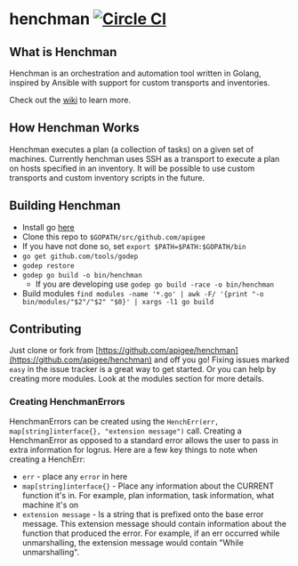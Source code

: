 

# henchman [![Circle CI](https://circleci.com/gh/apigee/henchman/tree/master.svg?style=svg)](https://circleci.com/gh/apigee/henchman/tree/master)

## What is Henchman
Henchman is an orchestration and automation tool written in Golang, inspired by Ansible with support for custom transports and inventories.

Check out the [wiki](https://github.com/apigee/henchman/wiki) to learn more.

## How Henchman Works
Henchman executes a plan (a collection of tasks) on a given set of machines.  Currently henchman uses SSH as a transport to execute a plan on hosts specified in an inventory. It will be possible to use custom transports and custom inventory scripts in the future. 

## Building Henchman
* Install go [here](https://golang.org/doc/install)
* Clone this repo to `$GOPATH/src/github.com/apigee`
* If you have not done so, set `export $PATH=$PATH:$GOPATH/bin`
* `go get github.com/tools/godep`
* `godep restore`
* `godep go build -o bin/henchman`
  * If you are developing use `godep go build -race -o bin/henchman`
* Build modules `find modules -name '*.go' | awk -F/ '{print "-o bin/modules/"$2"/"$2" "$0}' | xargs -l1 go build`

## Contributing
Just clone or fork from [https://github.com/apigee/henchman](https://github.com/apigee/henchman) and off you go! Fixing issues marked `easy` in the issue tracker is a great way to get started. Or you can help by creating more modules.  Look at the modules section for more details.

### Creating HenchmanErrors
HenchmanErrors can be created using the `HenchErr(err, map[string]interface{}, "extension message")` call.  Creating a HenchmanError as opposed to a standard error allows the user to pass in extra information for logrus.  Here are a few key things to note when creating a HenchErr:
* `err` - place any `error` in here
* `map[string]interface{}` - Place any information about the CURRENT function it's in.  For example, plan information, task information, what machine it's on
* `extension message` - Is a string that is prefixed onto the base error message.  This extension message should contain information about the function that produced the error.  For example, if an err occurred while unmarshalling, the extension message would contain "While unmarshalling". 

